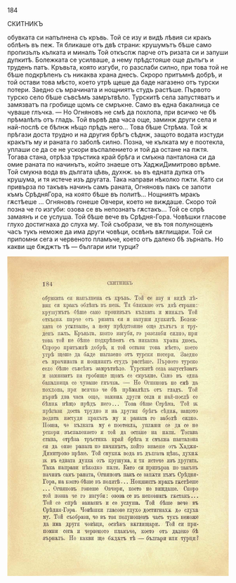 ﻿184

СКИТНИКЪ

обувката си напълнена съ кръвь. Той се изу и видѣ лѣвия си кракъ облѣнъ въ пеж. Тя бликаше отъ двѣ страни: крушумътъ бѣше само пропизълъ кълката и миналъ Той откъспж парче отъ ризата си и запуши дупкитѣ. Болежката се усилваше, а нему прѣдстояше още дълъгъ и труденъ патъ. Кръвьта, която изгуби, го разслаби силно, при това той не бѣше подкрѣпенъ съ никаква храна днесъ. Скроро притъмнѣ добрѣ, и той остави това мѣсто, което утрѣ щеше да баде нагазено отъ турски потери. Заедно съ мрачината и нощниятъ студъ растѣше. Първото турско село бѣше съвсѣмъ замрътвѣло. Турскитѣ села запустяватъ и замязватъ па гробище щомъ се смръкне. Само въ една бакалница се чуваше глъчка. — Но Огняновъ не смѣ да похлопа, при всичко че бѣ прѣмалѣлъ отъ гладъ. Той вървѣ два часа още, заминж други села и най-послѣ се бѣлнж нѣщо прѣдъ него... Това бѣше Стрѣма. Той ж прѣгази доста трудно и на другия брѣгъ сѣднж, защото водата изстуди кракътъ му и раната го заболѣ силно. Позна, че кълката му е поотекла, уплаши се да се не ускори въспалението и той да остане на пжтя. Тогава стана, отрѣза тръстика край брѣга и смъкна панталона си да омие раната по начинътъ, който знаеше отъ ХаджиДимитрово врѣме. Той смукна вода въ дългата цѣвь, духнж. ьь въ едната дупка отъ крушума, и тя истече изъ другата. Така направи нѣколко пжти. Като си привърза по такъвъ начинъ самъ раната, Огняновъ пакъ се запоти къмъ СрѣдняГора, на която бѣше въ политѣ... Нощниятъ мракъ гѫстѣеше ... Огняновъ гонеше Овчери, което не виждаше. Скоро той позна че го изгуби: озова се въ непознатъ гѫстакъ... Той се спрѣ замаянъ и се услуша. Той бѣше вече въ Срѣдня-Гора. Човѣшки гласове глухо достигнаха до слуха му. Той съобрази, че въ тоя полунощенъ часъ тукъ неможе да има други човѣци, освѣнъ вѫглищари. Той си припомни сега и червеното пламъче, което отъ далеко бѣ зърналъ. Но какви ще бжджтъ тѣ — българи или турци?

![original](images/209.jpg)

